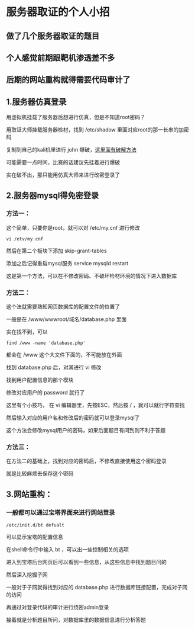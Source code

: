 # 服务器取证的个人小招

## 做了几个服务器取证的题目

## 个人感觉前期跟靶机渗透差不多

## 后期的网站重构就得需要代码审计了

## 1.服务器仿真登录

用虚拟机挂载了服务器后想进行仿真，但是不知道root密码？

用取证大师挂载服务器检材，找到 /etc/shadow 里面对应root的那一长串的加密码

复制到自己的kali机里进行 john 爆破，[这里面有破解方法](https://jhinjax-star.github.io/John-Ripper%E7%9A%84%E7%9B%B8%E5%85%B3%E4%BD%BF%E7%94%A8%E6%96%B9%E6%B3%95/?query=john)

可能需要一点时间，比赛的话建议先挂着进行爆破

实在破不出，那只能用仿真大师来进行改密登录了

## 2.服务器mysql得免密登录

### 方法一：

这个简单，只要你是root，就可以对 /etc/my.cnf 进行修改
```
vi /etv/my.cnf
```
然后在第二个板块下添加 skip-grant-tables 

添加之后记得重启mysql服务 service mysqld restart

这是第一个方法，可以在不修改密码、不破坏检材环境的情况下进入数据库

### 方法二：

这个法就需要熟知网页数据库的配置文件的位置了

一般是在 /www/wwwroot/域名/database.php 里面

实在找不到，可以
```
find /www -name 'database.php'
```

都会在 /www 这个大文件下面的，不可能放在外面

找到 database.php 后，对其进行 vi 修改

找到用户配置信息的那个模块

修改对应用户的 password 就行了

这里有个小技巧， 在 vi 编辑器里，先按ESC，然后按 / ，就可以就行字符查找

然后输入对应的用户名和修改后的密码就可以登录mysql了

这个方法会修改mysql用户的密码，如果后面题目有问到则不利于答题

### 方法三：

在方法二的基础上，找到对应的密码后，不修改直接使用这个密码登录

就是比较麻烦去保存这个密码

## 3.网站重构：

### 一般都可以通过宝塔界面来进行网站登录

```
/etc/init.d/bt defualt
```
可以显示宝塔的配置信息

在shell命令行中输入 bt ，可以出一些控制相关的选项

进入到宝塔后台网页后可以看到一些信息，从这些信息中找到题目问的

然后深入挖掘子网

一般对于子网就得找到对应的 database.php 进行数据库链接配置，完成对子网的访问

再通过对登录代码的审计进行绕密admin登录

接着就是分析题目所问，对数据库里的数据信息进行分析答题


